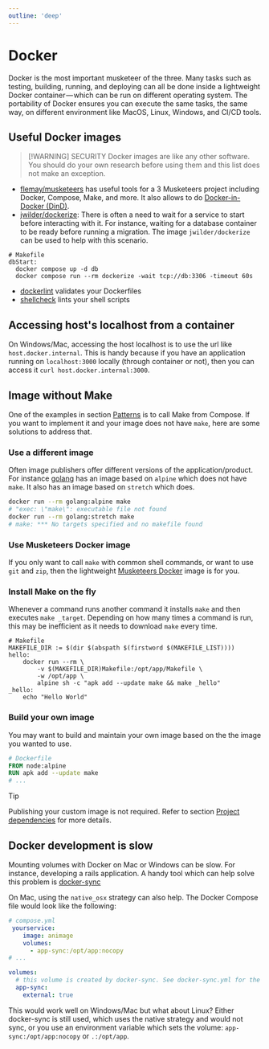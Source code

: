 ```yaml
---
outline: 'deep'
---
```


# Docker

Docker is the most important musketeer of the three. Many tasks such as testing, building, running, and deploying can all be done inside a lightweight Docker container — which can be run on different operating system. The portability of Docker ensures you can execute the same tasks, the same way, on different environment like MacOS, Linux, Windows, and CI/CD tools.

## Useful Docker images

> [!WARNING] SECURITY
> Docker images are like any other software. You should do your own research before using them and this list does not make an exception.

* [flemay/musketeers][linkDockerHubMusketeers] has useful tools for a 3 Musketeers project including Docker, Compose, Make, and more. It also allows to do [Docker-in-Docker (DinD)][linkPatternDinD].
* [jwilder/dockerize][linkDockerHubDockerize]: There is often a need to wait for a service to start before interacting with it. For instance, waiting for a database container to be ready before running a migration. The image `jwilder/dockerize` can be used to help with this scenario.

```make
# Makefile
dbStart:
  docker compose up -d db
  docker compose run --rm dockerize -wait tcp://db:3306 -timeout 60s
```

* [dockerlint][linkDockerHubDockerlint] validates your Dockerfiles
* [shellcheck][linkDockerHubShellcheck] lints your shell scripts

## Accessing host's localhost from a container

On Windows/Mac, accessing the host localhost is to use the url like `host.docker.internal`. This is handy because if you have an application running on `localhost:3000` locally (through container or not), then you can access it `curl host.docker.internal:3000`.

## Image without Make

One of the examples in section [Patterns][linkPatterns] is to call Make from Compose. If you want to implement it and your image does not have `make`, here are some solutions to address that.

### Use a different image

Often image publishers offer different versions of the application/product. For instance [golang][linkGolang] has an image based on `alpine` which does not have `make`. It also has an image based on `stretch` which does.

```bash
docker run --rm golang:alpine make
# "exec: \"make\": executable file not found
docker run --rm golang:stretch make
# make: *** No targets specified and no makefile found
```

### Use Musketeers Docker image

If you only want to call `make` with common shell commands, or want to use `git` and `zip`, then the lightweight [Musketeers Docker][linkDockerMusketeersRepo] image is for you.

### Install Make on the fly

Whenever a command runs another command it installs `make` and then executes `make _target`. Depending on how many times a command is run, this may be inefficient as it needs to download `make` every time.

```make
# Makefile
MAKEFILE_DIR := $(dir $(abspath $(firstword $(MAKEFILE_LIST))))
hello:
	docker run --rm \
		-v $(MAKEFILE_DIR)Makefile:/opt/app/Makefile \
		-w /opt/app \
		alpine sh -c "apk add --update make && make _hello"
_hello:
	echo "Hello World"
```

### Build your own image

You may want to build and maintain your own image based on the the image you wanted to use.

```dockerfile
# Dockerfile
FROM node:alpine
RUN apk add --update make
# ...
```

> [!TIP]
> Publishing your custom image is not required. Refer to section [Project dependencies][linkProjectDependencies] for more details.

## Docker development is slow

Mounting volumes with Docker on Mac or Windows can be slow. For instance, developing a rails application. A handy tool which can help solve this problem is [docker-sync][linkDockerSync]

On Mac, using the `native_osx` strategy can also help. The Docker Compose file would look like the following:

```yaml
# compose.yml
 yourservice:
    image: animage
    volumes:
      - app-sync:/opt/app:nocopy
# ...

volumes:
  # this volume is created by docker-sync. See docker-sync.yml for the config
  app-sync:
    external: true
```

This would work well on Windows/Mac but what about Linux? Either docker-sync is still used, which uses the native strategy and would not sync, or you use an environment variable which sets the volume: `app-sync:/opt/app:nocopy` or `.:/opt/app`.


[linkPatterns]: patterns
[linkPatternDinD]: patterns#docker-in-docker-dind
[linkProjectDependencies]: project-dependencies

[linkDockerSync]: http://docker-sync.io
[linkGolang]: https://hub.docker.com/_/golang/
[linkDockerMusketeersRepo]: https://github.com/flemay/docker-images
[linkDockerHubDockerize]: https://hub.docker.com/r/jwilder/dockerize
[linkDockerHubDockerlint]: https://hub.docker.com/r/redcoolbeans/dockerlint
[linkDockerHubShellcheck]: https://hub.docker.com/r/koalaman/shellcheck/
[linkDockerHubMusketeers]: https://hub.docker.com/r/flemay/musketeers
